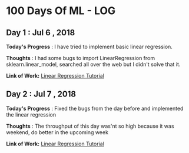 # 100 Days Of ML - LOG

## Day 1 : Jul 6 , 2018

**Today's Progress** : I have tried to implement basic linear regression.

**Thoughts** : I had some bugs to import LinearRegression from sklearn.linear_model, searched all over the web but I didn't solve that it.

**Link of Work:**   [Linear Regression Tutorial](https://www.springboard.com/blog/linear-regression-in-python-a-tutorial/)

## Day 2 : Jul 7 , 2018

**Today's Progress** : Fixed the bugs from the day before and implemented the linear regression

**Thoughts** : The throughput of this day was'nt so high because it was weekend, do better in the upcoming week 

**Link of Work:**   [Linear Regression Tutorial](https://www.springboard.com/blog/linear-regression-in-python-a-tutorial/)